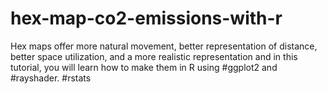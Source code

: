 # hex-map-co2-emissions-with-r
Hex maps offer more natural movement, better representation of distance, better space utilization, and a more realistic representation and in this tutorial, you will learn how to make them in R using #ggplot2 and #rayshader. #rstats 
